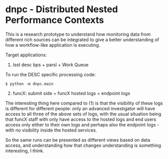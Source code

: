 dnpc - Distributed Nested Performance Contexts
==============================================

This is a research prototype to understand how monitoring data from different
rich sources can be integrated to give a better understanding of how a
workflow-like application is executing.


Target applications:

1. lsst desc bps + parsl + Work Queue

To run the DESC specific processing code:

```
$ python -m dnpc.main
```


2. funcX: submit side + funcX hosted logs + endpoint logs

The interesting thing here compared to (1) is that the visibility of these
logs is different for different people: only an advanced investigator
will have access to all three of the above sets of logs, with the usual
situation being that funcX staff with only have access to the hosted logs
and end users access only either to their own logs and perhaps also the
endpoint logs - with no visibility inside the hosted services.

So the same runs can be presented as different views based on data access,
and understanding how that changes understanding is something interesting,
I think.
